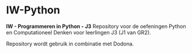 # IW-Python
**IW - Programmeren in Python - J3**
Repository voor de oefeningen Python en Computationeel Denken voor leerlingen J3 (J1 van GR2). 

Repository wordt gebruik in combinatie met Dodona. 
